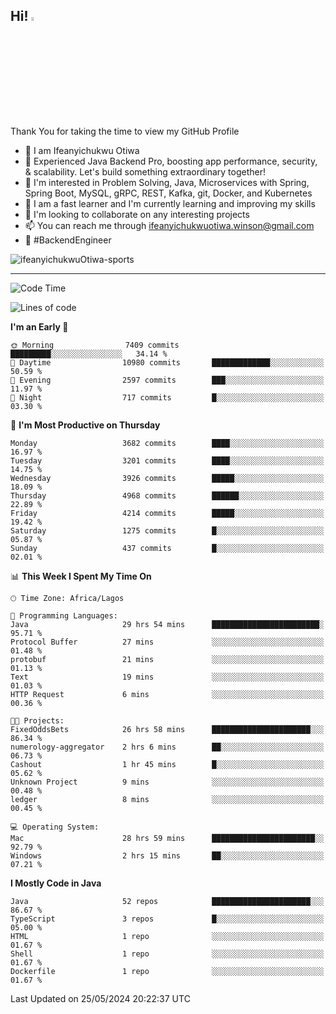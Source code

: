 <!-- BLOG-POST-LIST:START --><!-- BLOG-POST-LIST:END -->

## Hi! <img src="https://media.giphy.com/media/hvRJCLFzcasrR4ia7z/giphy.gif" width="4%"> 

Thank You for taking the time to view my GitHub Profile

- 👋 I am Ifeanyichukwu Otiwa
- 🚀 Experienced Java Backend Pro, boosting app performance, security, & scalability. Let's build something extraordinary together!
- 👀 I'm interested in Problem Solving, Java, Microservices with Spring, Spring Boot, MySQL, gRPC, REST, Kafka, git, Docker, and Kubernetes
- 🌱 I am a fast learner and I'm currently learning and improving my skills
- 💞️ I'm looking to collaborate on any interesting projects
- 📫 You can reach me through ifeanyichukwuotiwa.winson@gmail.com
- 🚀 #BackendEngineer

<p align="left" marginTop="10px"> <img src="https://komarev.com/ghpvc/?username=ifeanyichukwuOtiwa-sports&label=Profile%20views&color=0e75b6&style=for-the-badge" alt="ifeanyichukwuOtiwa-sports" /> </p>

***

<!--START_SECTION:waka-->
![Code Time](http://img.shields.io/badge/Code%20Time-2%2C563%20hrs%2012%20mins-blue)

![Lines of code](https://img.shields.io/badge/From%20Hello%20World%20I%27ve%20Written-5.4%20million%20lines%20of%20code-blue)

**I'm an Early 🐤** 

```text
🌞 Morning                7409 commits        █████████░░░░░░░░░░░░░░░░   34.14 % 
🌆 Daytime                10980 commits       █████████████░░░░░░░░░░░░   50.59 % 
🌃 Evening                2597 commits        ███░░░░░░░░░░░░░░░░░░░░░░   11.97 % 
🌙 Night                  717 commits         █░░░░░░░░░░░░░░░░░░░░░░░░   03.30 % 
```
📅 **I'm Most Productive on Thursday** 

```text
Monday                   3682 commits        ████░░░░░░░░░░░░░░░░░░░░░   16.97 % 
Tuesday                  3201 commits        ████░░░░░░░░░░░░░░░░░░░░░   14.75 % 
Wednesday                3926 commits        █████░░░░░░░░░░░░░░░░░░░░   18.09 % 
Thursday                 4968 commits        ██████░░░░░░░░░░░░░░░░░░░   22.89 % 
Friday                   4214 commits        █████░░░░░░░░░░░░░░░░░░░░   19.42 % 
Saturday                 1275 commits        █░░░░░░░░░░░░░░░░░░░░░░░░   05.87 % 
Sunday                   437 commits         █░░░░░░░░░░░░░░░░░░░░░░░░   02.01 % 
```


📊 **This Week I Spent My Time On** 

```text
🕑︎ Time Zone: Africa/Lagos

💬 Programming Languages: 
Java                     29 hrs 54 mins      ████████████████████████░   95.71 % 
Protocol Buffer          27 mins             ░░░░░░░░░░░░░░░░░░░░░░░░░   01.48 % 
protobuf                 21 mins             ░░░░░░░░░░░░░░░░░░░░░░░░░   01.13 % 
Text                     19 mins             ░░░░░░░░░░░░░░░░░░░░░░░░░   01.03 % 
HTTP Request             6 mins              ░░░░░░░░░░░░░░░░░░░░░░░░░   00.36 % 

🐱‍💻 Projects: 
FixedOddsBets            26 hrs 58 mins      ██████████████████████░░░   86.34 % 
numerology-aggregator    2 hrs 6 mins        ██░░░░░░░░░░░░░░░░░░░░░░░   06.73 % 
Cashout                  1 hr 45 mins        █░░░░░░░░░░░░░░░░░░░░░░░░   05.62 % 
Unknown Project          9 mins              ░░░░░░░░░░░░░░░░░░░░░░░░░   00.48 % 
ledger                   8 mins              ░░░░░░░░░░░░░░░░░░░░░░░░░   00.45 % 

💻 Operating System: 
Mac                      28 hrs 59 mins      ███████████████████████░░   92.79 % 
Windows                  2 hrs 15 mins       ██░░░░░░░░░░░░░░░░░░░░░░░   07.21 % 
```

**I Mostly Code in Java** 

```text
Java                     52 repos            ██████████████████████░░░   86.67 % 
TypeScript               3 repos             █░░░░░░░░░░░░░░░░░░░░░░░░   05.00 % 
HTML                     1 repo              ░░░░░░░░░░░░░░░░░░░░░░░░░   01.67 % 
Shell                    1 repo              ░░░░░░░░░░░░░░░░░░░░░░░░░   01.67 % 
Dockerfile               1 repo              ░░░░░░░░░░░░░░░░░░░░░░░░░   01.67 % 
```




 Last Updated on 25/05/2024 20:22:37 UTC
<!--END_SECTION:waka-->

<!--
<p align="center">
![trophy](https://github-profile-trophy.vercel.app/?username=ifeanyichukwuOtiwa-sports&theme=onedark) (https://github.com/ryo-ma/github-profile-trophy)
</p>
-->

<!---
ifeanyi-otiwa/ifeanyi-otiwa is a ✨ special ✨ repository because its `README.md` (this file) appears on your GitHub profile.
You can click the Preview link to take a look at your changes.
--->

